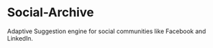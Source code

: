 Social-Archive
==============

Adaptive Suggestion engine for social communities like Facebook and LinkedIn.
